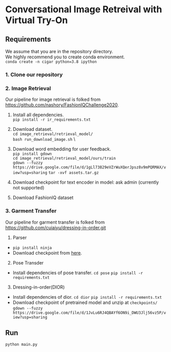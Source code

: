 # Conversational Image Retreival with Virtual Try-On

## Requirements
We assume that you are in the repository directory. \
We highly recommend you to create conda environment. \
`conda create -n cigar python=3.8 ipython`

### 1. Clone our repository
### 2. Image Retrieval
Our pipeline for image retrieval is folked from https://github.com/nashory/FashionIQChallenge2020.


1. Install all dependencies. \
    `pip install -r ir_requirements.txt`
2. Download dataset. \
    `cd image_retrieval/retrieval_model/` \
    `bash run_download_image.sh` \
3. Download word embedding for user feedback. \
    `pip install gdown` \
    `cd image_retrieval/retrieval_model/ours/train` \
    `gdown --fuzzy https://drive.google.com/file/d/1gLl73829eVZrWuXQerJpsz8v9mPQRMAX/view?usp=sharing`
    `tar -xvf assets.tar.gz`
    
4. Download checkpoint for text encoder in model: ask admin (currently not supported)

5. Download FashionIQ dataset

### 3. Garment Transfer
Our pipeline for garment transfer is folked from https://github.com/cuiaiyu/dressing-in-order.git
1. Parser
- `pip install ninja`
- Download checkpoint from [here](https://drive.google.com/drive/folders/11wWszW1kskAyMIGJHBBZzHNKN3os6pu_).

2. Pose Transder
- Install dependencies of pose transfer.
`cd pose`
`pip install -r requirements.txt`

3. Dressing-in-order(DIOR)
- Install dependencies of dior.
`cd dior`
`pip install -r requirements.txt`
- Download checkpoint of pretrained model and unzip at `checkpoints/`
`gdown --fuzzy https://drive.google.com/file/d/1JvLu6RJ4QBAYf6ON9i_DWU3Jlj56vz5P/view?usp=sharing`


## Run
`python main.py`
